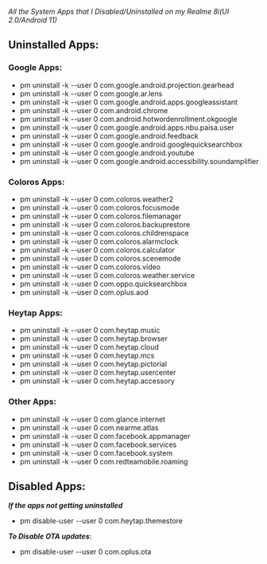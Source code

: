 *All the System Apps that I Disabled/Uninstalled on my Realme 8i(UI 2.0/Android 11)*

## Uninstalled Apps:

### Google Apps:

- pm uninstall -k --user 0 com.google.android.projection.gearhead
- pm uninstall -k --user 0 com.google.ar.lens
- pm uninstall -k --user 0 com.google.android.apps.googleassistant
- pm uninstall -k --user 0 com.android.chrome
- pm uninstall -k --user 0 com.android.hotwordenrollment.okgoogle
- pm uninstall -k --user 0 com.google.android.apps.nbu.paisa.user
- pm uninstall -k --user 0 com.google.android.feedback
- pm uninstall -k --user 0 com.google.android.googlequicksearchbox
- pm uninstall -k --user 0 com.google.android.youtube 
- pm uninstall -k --user 0 com.google.android.accessibility.soundamplifier

### Coloros Apps:

- pm uninstall -k --user 0 com.coloros.weather2
- pm uninstall -k --user 0 com.coloros.focusmode
- pm uninstall -k --user 0 com.coloros.filemanager
- pm uninstall -k --user 0 com.coloros.backuprestore
- pm uninstall -k --user 0 com.coloros.childrenspace
- pm uninstall -k --user 0 com.coloros.alarmclock
- pm uninstall -k --user 0 com.coloros.calculator
- pm uninstall -k --user 0 com.coloros.scenemode
- pm uninstall -k --user 0 com.coloros.video
- pm uninstall -k --user 0 com.coloros.weather.service
- pm uninstall -k --user 0 com.oppo.quicksearchbox
- pm uninstall -k --user 0 com.oplus.aod

### Heytap Apps:

- pm uninstall -k --user 0 com.heytap.music
- pm uninstall -k --user 0 com.heytap.browser
- pm uninstall -k --user 0 com.heytap.cloud
- pm uninstall -k --user 0 com.heytap.mcs
- pm uninstall -k --user 0 com.heytap.pictorial
- pm uninstall -k --user 0 com.heytap.usercenter
- pm uninstall -k --user 0 com.heytap.accessory

### Other Apps:

- pm uninstall -k --user 0 com.glance.internet
- pm uninstall -k --user 0 com.nearme.atlas
- pm uninstall -k --user 0 com.facebook.appmanager
- pm uninstall -k --user 0 com.facebook.services
- pm uninstall -k --user 0 com.facebook.system
- pm uninstall -k --user 0 com.redteamobile.roaming

## Disabled Apps:

***If the apps not getting uninstalled***
- pm disable-user --user 0 com.heytap.themestore

***To Disable OTA updates***:
- pm disable-user --user 0 com.oplus.ota
